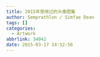 ```yaml
---
title: 2015年使用过的头像图集
author: Semprathlon / Simfae Dean
tags: []
categories:
  - Artwork
abbrlink: 34042
date: 2015-03-17 14:52:56
---
```

<img src="__ASSETS_HOST_NAME__/2015/03/IMG_1008.jpg" alt=""/>
